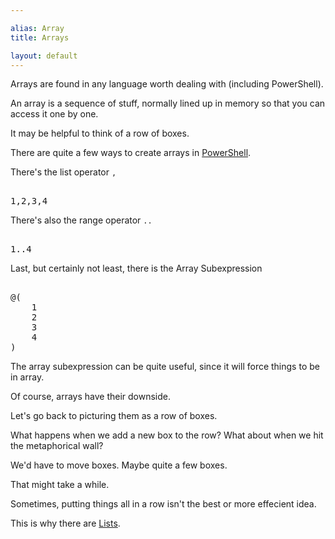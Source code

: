 ```yaml
---

alias: Array
title: Arrays

layout: default
---
```


Arrays are found in any language worth dealing with (including PowerShell).

An array is a sequence of stuff, normally lined up in memory so that you can access it one by one.

It may be helpful to think of a row of boxes.

There are quite a few ways to create arrays in [PowerShell](/PowerShell).

There's the list operator `,`

<pre><br/><span class='Output'>1</span><span class='Magenta'>,</span><span class='Output'>2</span><span class='Magenta'>,</span><span class='Output'>3</span><span class='Magenta'>,</span><span class='Output'>4</span><br/></pre>

There's also the range operator `..`

<pre><br/><span class='Output'>1</span><span class='Magenta'>..</span><span class='Output'>4</span><br/></pre>

Last, but certainly not least, there is the Array Subexpression

<pre><br/><span class='Magenta'>@(</span><br/>&nbsp;&nbsp;&nbsp;&nbsp;<span class='Output'>1</span><br/>&nbsp;&nbsp;&nbsp;&nbsp;<span class='Output'>2</span><br/>&nbsp;&nbsp;&nbsp;&nbsp;<span class='Output'>3</span><br/>&nbsp;&nbsp;&nbsp;&nbsp;<span class='Output'>4</span><br/><span class='Magenta'>)</span><br/></pre>

The array subexpression can be quite useful, since it will force things to be in array.

Of course, arrays have their downside.

Let's go back to picturing them as a row of boxes.

What happens when we add a new box to the row?  What about when we hit the metaphorical wall?

We'd have to move boxes.  Maybe quite a few boxes.

That might take a while.

Sometimes, putting things all in a row isn't the best or more effecient idea.

This is why there are [Lists](/PowerShell/Types/Lists).

